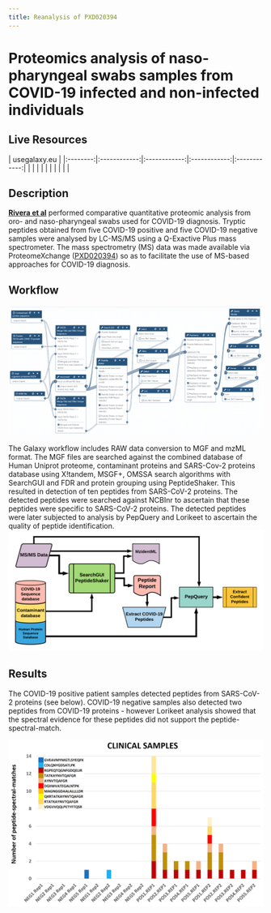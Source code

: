 ```yaml
---
title: Reanalysis of PXD020394
---
```


# Proteomics analysis of naso-pharyngeal swabs samples from COVID-19 infected and non-infected individuals

## Live Resources

| usegalaxy.eu |
|:--------:|:------------:|:------------:|:------------:|:------------:|
| <FlatShield label="Input Negative data" message="view" href="https://usegalaxy.eu/u/pratikjagtap/h/pxd020394-inputs-for-negative-samples-sg-ps-and-pq  " alt="Raw data" /> |
| <FlatShield label="Input Positive data" message="view" href="https://usegalaxy.eu/u/pratikjagtap/h/pxd020394-inputs-for-positive-samples-sg-ps--pq  " alt="Raw data" /> |
| <FlatShield label="PXD020394 history" message="view" href="https://usegalaxy.eu/u/pratikjagtap/h/pxd020394-outputs-for-negative-samples-sg-ps-and-pq" alt="Galaxy history" /> |
| <FlatShield label="PXD020394 history" message="view" href="https://usegalaxy.eu/u/pratikjagtap/h/pxd020394-outputs-for-positive-samples-sg-ps--pq " alt="Galaxy history" /> |
| <FlatShield label="workflow" message="run" href="https://usegalaxy.eu/u/pratikjagtap/w/copy-of-dataset-collection-pxd018241-workflow-for-pq-and-lk-09022020 " /> |


## Description

**[Rivera et al](https://www.sciencedirect.com/science/article/pii/S2352340920310155)** performed comparative quantitative proteomic analysis from oro- and naso-pharyngeal swabs used for COVID-19 diagnosis. 
Tryptic peptides obtained from five COVID-19 positive and five COVID-19 negative samples were analysed by LC-MS/MS using a Q-Exactive 
Plus mass spectrometer. The mass spectrometry (MS) data was made available via ProteomeXchange ([PXD020394](http://proteomecentral.proteomexchange.org/cgi/GetDataset?ID=PXD020394)) so as to facilitate the 
use of MS-based approaches for COVID-19 diagnosis.


## Workflow

![](./img/wf.png)

The Galaxy workflow includes RAW data conversion to MGF and mzML format. The MGF files are searched against the combined database of 
Human Uniprot proteome, contaminant proteins and SARS-Cov-2 proteins database using X!tandem, MSGF+, OMSSA search algorithms with 
SearchGUI and FDR and protein grouping using PeptideShaker. This resulted in detection of ten peptides from SARS-CoV-2 proteins.
The detected peptides were searched against NCBInr to ascertain that these peptides were specific to SARS-CoV-2 proteins. 
The detected peptides were later subjected to analysis by PepQuery and Lorikeet to ascertain the quality of peptide identification.
![](./img/wfDB.png)

## Results

The COVID-19 positive patient samples detected peptides from SARS-CoV-2 proteins (see below). COVID-19 negative samples also detected 
two peptides from COVID-19 proteins - however Lorikeet analysis showed that the spectral evidence for these peptides did not support 
the peptide-spectral-match.

![](./img/result.png)
